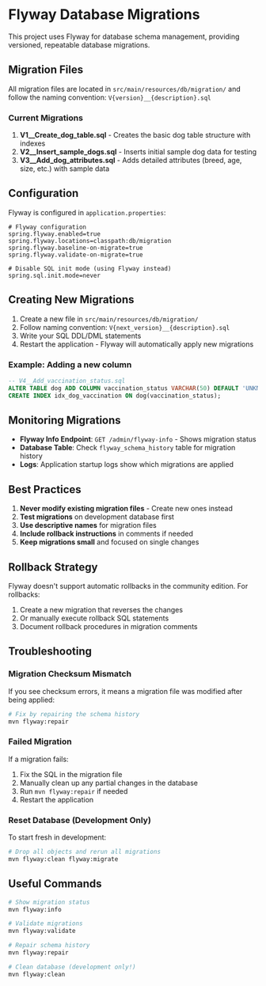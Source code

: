 # Flyway Database Migrations

This project uses Flyway for database schema management, providing versioned, repeatable database migrations.

## Migration Files

All migration files are located in `src/main/resources/db/migration/` and follow the naming convention:
`V{version}__{description}.sql`

### Current Migrations

1. **V1__Create_dog_table.sql** - Creates the basic dog table structure with indexes
2. **V2__Insert_sample_dogs.sql** - Inserts initial sample dog data for testing
3. **V3__Add_dog_attributes.sql** - Adds detailed attributes (breed, age, size, etc.) with sample data

## Configuration

Flyway is configured in `application.properties`:

```properties
# Flyway configuration
spring.flyway.enabled=true
spring.flyway.locations=classpath:db/migration
spring.flyway.baseline-on-migrate=true
spring.flyway.validate-on-migrate=true

# Disable SQL init mode (using Flyway instead)
spring.sql.init.mode=never
```

## Creating New Migrations

1. Create a new file in `src/main/resources/db/migration/`
2. Follow naming convention: `V{next_version}__{description}.sql`
3. Write your SQL DDL/DML statements
4. Restart the application - Flyway will automatically apply new migrations

### Example: Adding a new column

```sql
-- V4__Add_vaccination_status.sql
ALTER TABLE dog ADD COLUMN vaccination_status VARCHAR(50) DEFAULT 'UNKNOWN';
CREATE INDEX idx_dog_vaccination ON dog(vaccination_status);
```

## Monitoring Migrations

- **Flyway Info Endpoint**: `GET /admin/flyway-info` - Shows migration status
- **Database Table**: Check `flyway_schema_history` table for migration history
- **Logs**: Application startup logs show which migrations are applied

## Best Practices

1. **Never modify existing migration files** - Create new ones instead
2. **Test migrations** on development database first
3. **Use descriptive names** for migration files
4. **Include rollback instructions** in comments if needed
5. **Keep migrations small** and focused on single changes

## Rollback Strategy

Flyway doesn't support automatic rollbacks in the community edition. For rollbacks:

1. Create a new migration that reverses the changes
2. Or manually execute rollback SQL statements
3. Document rollback procedures in migration comments

## Troubleshooting

### Migration Checksum Mismatch
If you see checksum errors, it means a migration file was modified after being applied:
```bash
# Fix by repairing the schema history
mvn flyway:repair
```

### Failed Migration
If a migration fails:
1. Fix the SQL in the migration file
2. Manually clean up any partial changes in the database
3. Run `mvn flyway:repair` if needed
4. Restart the application

### Reset Database (Development Only)
To start fresh in development:
```bash
# Drop all objects and rerun all migrations
mvn flyway:clean flyway:migrate
```

## Useful Commands

```bash
# Show migration status
mvn flyway:info

# Validate migrations
mvn flyway:validate

# Repair schema history
mvn flyway:repair

# Clean database (development only!)
mvn flyway:clean
``` 
